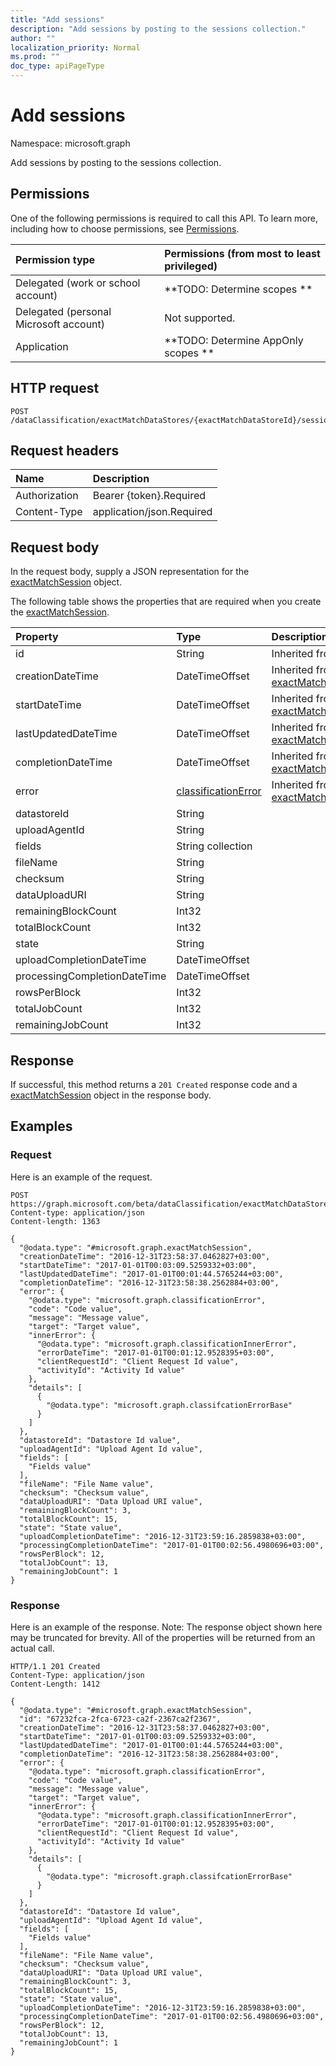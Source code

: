 ```yaml
---
title: "Add sessions"
description: "Add sessions by posting to the sessions collection."
author: ""
localization_priority: Normal
ms.prod: ""
doc_type: apiPageType
---
```


# Add sessions

Namespace: microsoft.graph

Add sessions by posting to the sessions collection.

## Permissions
One of the following permissions is required to call this API. To learn more, including how to choose permissions, see [Permissions](/concepts/permissions-reference.md).

|Permission type|Permissions (from most to least privileged)|
|:---|:---|
|Delegated (work or school account)|**TODO: Determine scopes **|
|Delegated (personal Microsoft account)|Not supported.|
|Application|**TODO: Determine AppOnly scopes **|

## HTTP request
<!-- {
  "blockType": "ignored"
}
-->
``` http
POST /dataClassification/exactMatchDataStores/{exactMatchDataStoreId}/sessions/$ref
```

## Request headers
|Name|Description|
|:---|:---|
|Authorization|Bearer {token}.Required|
|Content-Type|application/json.Required|

## Request body
In the request body, supply a JSON representation for the [exactMatchSession](../resources/exactmatchsession.md) object.

The following table shows the properties that are required when you create the [exactMatchSession](../resources/exactmatchsession.md).

|Property|Type|Description|
|:---|:---|:---|
|id|String| Inherited from [entity](../resources/entity.md)|
|creationDateTime|DateTimeOffset| Inherited from [exactMatchJobBase](../resources/exactmatchjobbase.md)|
|startDateTime|DateTimeOffset| Inherited from [exactMatchJobBase](../resources/exactmatchjobbase.md)|
|lastUpdatedDateTime|DateTimeOffset| Inherited from [exactMatchJobBase](../resources/exactmatchjobbase.md)|
|completionDateTime|DateTimeOffset| Inherited from [exactMatchJobBase](../resources/exactmatchjobbase.md)|
|error|[classificationError](../resources/classificationerror.md)| Inherited from [exactMatchJobBase](../resources/exactmatchjobbase.md)|
|datastoreId|String||
|uploadAgentId|String||
|fields|String collection||
|fileName|String||
|checksum|String||
|dataUploadURI|String||
|remainingBlockCount|Int32||
|totalBlockCount|Int32||
|state|String||
|uploadCompletionDateTime|DateTimeOffset||
|processingCompletionDateTime|DateTimeOffset||
|rowsPerBlock|Int32||
|totalJobCount|Int32||
|remainingJobCount|Int32||



## Response
If successful, this method returns a `201 Created` response code and a [exactMatchSession](../resources/exactmatchsession.md) object in the response body.

## Examples

### Request
Here is an example of the request.
<!-- {
  "blockType": "request",
  "name": "create_exactmatchsession_from_"
}
-->
``` http
POST https://graph.microsoft.com/beta/dataClassification/exactMatchDataStores/{exactMatchDataStoreId}/sessions
Content-type: application/json
Content-length: 1363

{
  "@odata.type": "#microsoft.graph.exactMatchSession",
  "creationDateTime": "2016-12-31T23:58:37.0462827+03:00",
  "startDateTime": "2017-01-01T00:03:09.5259332+03:00",
  "lastUpdatedDateTime": "2017-01-01T00:01:44.5765244+03:00",
  "completionDateTime": "2016-12-31T23:58:38.2562884+03:00",
  "error": {
    "@odata.type": "microsoft.graph.classificationError",
    "code": "Code value",
    "message": "Message value",
    "target": "Target value",
    "innerError": {
      "@odata.type": "microsoft.graph.classificationInnerError",
      "errorDateTime": "2017-01-01T00:01:12.9528395+03:00",
      "clientRequestId": "Client Request Id value",
      "activityId": "Activity Id value"
    },
    "details": [
      {
        "@odata.type": "microsoft.graph.classifcationErrorBase"
      }
    ]
  },
  "datastoreId": "Datastore Id value",
  "uploadAgentId": "Upload Agent Id value",
  "fields": [
    "Fields value"
  ],
  "fileName": "File Name value",
  "checksum": "Checksum value",
  "dataUploadURI": "Data Upload URI value",
  "remainingBlockCount": 3,
  "totalBlockCount": 15,
  "state": "State value",
  "uploadCompletionDateTime": "2016-12-31T23:59:16.2859838+03:00",
  "processingCompletionDateTime": "2017-01-01T00:02:56.4980696+03:00",
  "rowsPerBlock": 12,
  "totalJobCount": 13,
  "remainingJobCount": 1
}
```

### Response
Here is an example of the response. Note: The response object shown here may be truncated for brevity. All of the properties will be returned from an actual call.
<!-- {
  "blockType": "response",
  "truncated": true,
  "@odata.type": "microsoft.graph.exactmatchsession"
}
-->
``` http
HTTP/1.1 201 Created
Content-Type: application/json
Content-Length: 1412

{
  "@odata.type": "#microsoft.graph.exactMatchSession",
  "id": "67232fca-2fca-6723-ca2f-2367ca2f2367",
  "creationDateTime": "2016-12-31T23:58:37.0462827+03:00",
  "startDateTime": "2017-01-01T00:03:09.5259332+03:00",
  "lastUpdatedDateTime": "2017-01-01T00:01:44.5765244+03:00",
  "completionDateTime": "2016-12-31T23:58:38.2562884+03:00",
  "error": {
    "@odata.type": "microsoft.graph.classificationError",
    "code": "Code value",
    "message": "Message value",
    "target": "Target value",
    "innerError": {
      "@odata.type": "microsoft.graph.classificationInnerError",
      "errorDateTime": "2017-01-01T00:01:12.9528395+03:00",
      "clientRequestId": "Client Request Id value",
      "activityId": "Activity Id value"
    },
    "details": [
      {
        "@odata.type": "microsoft.graph.classifcationErrorBase"
      }
    ]
  },
  "datastoreId": "Datastore Id value",
  "uploadAgentId": "Upload Agent Id value",
  "fields": [
    "Fields value"
  ],
  "fileName": "File Name value",
  "checksum": "Checksum value",
  "dataUploadURI": "Data Upload URI value",
  "remainingBlockCount": 3,
  "totalBlockCount": 15,
  "state": "State value",
  "uploadCompletionDateTime": "2016-12-31T23:59:16.2859838+03:00",
  "processingCompletionDateTime": "2017-01-01T00:02:56.4980696+03:00",
  "rowsPerBlock": 12,
  "totalJobCount": 13,
  "remainingJobCount": 1
}
```

